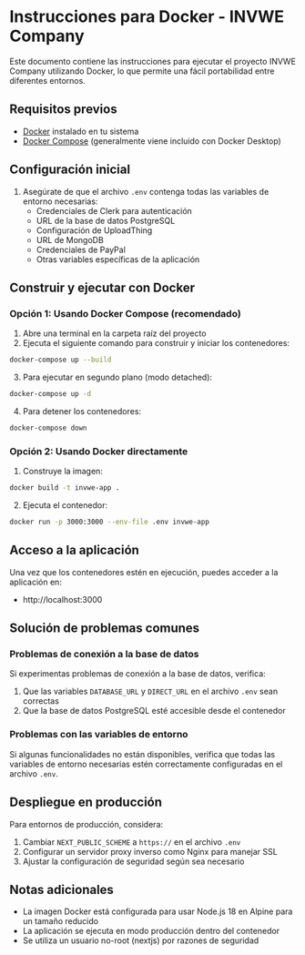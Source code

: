# Instrucciones para Docker - INVWE Company

Este documento contiene las instrucciones para ejecutar el proyecto INVWE Company utilizando Docker, lo que permite una fácil portabilidad entre diferentes entornos.

## Requisitos previos

- [Docker](https://www.docker.com/products/docker-desktop/) instalado en tu sistema
- [Docker Compose](https://docs.docker.com/compose/install/) (generalmente viene incluido con Docker Desktop)

## Configuración inicial

1. Asegúrate de que el archivo `.env` contenga todas las variables de entorno necesarias:
   - Credenciales de Clerk para autenticación
   - URL de la base de datos PostgreSQL
   - Configuración de UploadThing
   - URL de MongoDB
   - Credenciales de PayPal
   - Otras variables específicas de la aplicación

## Construir y ejecutar con Docker

### Opción 1: Usando Docker Compose (recomendado)

1. Abre una terminal en la carpeta raíz del proyecto
2. Ejecuta el siguiente comando para construir y iniciar los contenedores:

```bash
docker-compose up --build
```

3. Para ejecutar en segundo plano (modo detached):

```bash
docker-compose up -d
```

4. Para detener los contenedores:

```bash
docker-compose down
```

### Opción 2: Usando Docker directamente

1. Construye la imagen:

```bash
docker build -t invwe-app .
```

2. Ejecuta el contenedor:

```bash
docker run -p 3000:3000 --env-file .env invwe-app
```

## Acceso a la aplicación

Una vez que los contenedores estén en ejecución, puedes acceder a la aplicación en:

- http://localhost:3000

## Solución de problemas comunes

### Problemas de conexión a la base de datos

Si experimentas problemas de conexión a la base de datos, verifica:

1. Que las variables `DATABASE_URL` y `DIRECT_URL` en el archivo `.env` sean correctas
2. Que la base de datos PostgreSQL esté accesible desde el contenedor

### Problemas con las variables de entorno

Si algunas funcionalidades no están disponibles, verifica que todas las variables de entorno necesarias estén correctamente configuradas en el archivo `.env`.

## Despliegue en producción

Para entornos de producción, considera:

1. Cambiar `NEXT_PUBLIC_SCHEME` a `https://` en el archivo `.env`
2. Configurar un servidor proxy inverso como Nginx para manejar SSL
3. Ajustar la configuración de seguridad según sea necesario

## Notas adicionales

- La imagen Docker está configurada para usar Node.js 18 en Alpine para un tamaño reducido
- La aplicación se ejecuta en modo producción dentro del contenedor
- Se utiliza un usuario no-root (nextjs) por razones de seguridad